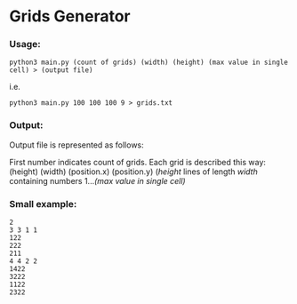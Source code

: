 # Grids Generator

### Usage:
```
python3 main.py (count of grids) (width) (height) (max value in single cell) > (output file)
```
i.e.
```
python3 main.py 100 100 100 9 > grids.txt
```

### Output:
Output file is represented as follows:

First number indicates count of grids.
Each grid is described this way:
(height) (width) (position.x) (position.y)
(_height_ lines of length _width_ containing numbers 1..._(max value in single cell)_

### Small example:

```
2
3 3 1 1 
122
222
211
4 4 2 2
1422
3222
1122
2322
```
